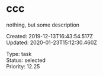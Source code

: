 # ccc

nothing, but some description

Created: 2019-12-13T16:43:54.517Z  
Updated: 2020-01-23T15:12:30.460Z

Type: task  
Status: selected  
Priority: 12.25
